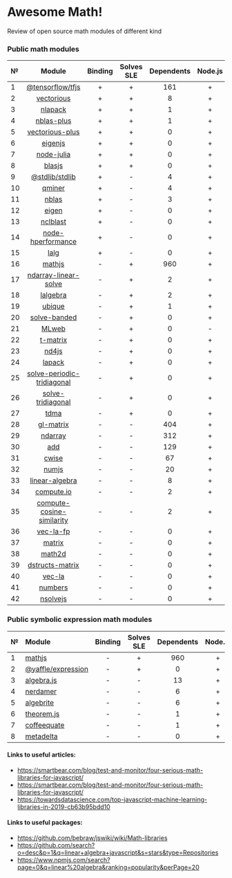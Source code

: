 # Awesome Math!
Review of open source math modules of different kind
### Public math modules
| №  | Module | Binding | Solves SLE | Dependents | Node.js | Browser |
|:---|:------:|:------------:|:----------:|:-------:|:----------:|:-------:|
| 1 | [@tensorflow/tfjs](https://github.com/tensorflow/tfjs) | + | + |161 | + | + |
| 2 | [vectorious](https://github.com/mateogianolio/vectorious) | + | + |8 | + | + |
| 3 | [nlapack](https://github.com/nperf/nlapack) | + | + |1 | + | - |
| 4 | [nblas-plus](https://github.com/ukrbublik/nblas-plus) | + | + |1 | + | - |
| 5 | [vectorious-plus](https://github.com/ukrbublik/vectorious-plus) | + | + |0 | + | + |
| 6 | [eigenjs](https://github.com/rick68/eigenjs) | + | + |0 | + | - |
| 7 | [node-julia](https://github.com/waTeim/node-julia) | + | + |0 | + | - |
| 8 | [blasjs](https://github.com/jacobbogers/blasjs) | + | + |0 | + | + |
| 9 | [@stdlib/stdlib](https://github.com/stdlib-js/stdlib) | + | - |4 | + | + |
| 10 | [qminer](https://github.com/qminer/qminer) | + | - |4 | + | - |
| 11 | [nblas](https://github.com/nperf/nblas) | + | - |3 | + | - |
| 12 | [eigen](https://github.com/BertrandBev/eigen-js) | + | - |0 | + | + |
| 13 | [nclblast](https://github.com/nperf/nclblast) | + | - |0 | + | - |
| 14 | [node-hperformance](https://github.com/amatosc/node-hperformance) | + | - |0 | + | - |
| 15 | [lalg](https://github.com/rcorbish/node-linalg) | + | - |0 | + | - |
| 16 | [mathjs](https://github.com/josdejong/mathjs) | - | + |960 | + | + |
| 17 | [ndarray-linear-solve](https://github.com/scijs/ndarray-linear-solve) | - | + |2 | + | + |
| 18 | [lalgebra](https://github.com/isotopo/lalgebra) | - | + |2 | + | + |
| 19 | [ubique](https://github.com/maxto/ubique) | - | + |1 | + | + |
| 20 | [solve-banded](https://github.com/scijs/solve-banded) | - | + |0 | + | + |
| 21 | [MLweb](https://github.com/lauerfab/MLweb/) | - | + |0 | - | + |
| 22 | [t-matrix](https://github.com/zakalwe314/t-matrix) | - | + |0 | + | + |
| 23 | [nd4js](https://github.com/DirkToewe/nd4js) | - | + |0 | + | + |
| 24 | [lapack](https://github.com/NaturalNode/node-lapack) | - | + |0 | + | + |
| 25 | [solve-periodic-tridiagonal](https://github.com/scijs/solve-periodic-tridiagonal) | - | + |0 | + | + |
| 26 | [solve-tridiagonal](https://github.com/scijs/solve-tridiagonal) | - | + |0 | + | + |
| 27 | [tdma](https://github.com/armancodv/tdma) | - | + |0 | + | + |
| 28 | [gl-matrix](https://github.com/toji/gl-matrix) | - | - |404 | + | + |
| 29 | [ndarray](https://github.com/scijs/ndarray) | - | - |312 | + | + |
| 30 | [add](https://github.com/ben-ng/add) | - | - |129 | + | + |
| 31 | [cwise](https://github.com/scijs/cwise) | - | - |67 | + | + |
| 32 | [numjs](https://github.com/nicolaspanel/numjs) | - | - |20 | + | + |
| 33 | [linear-algebra](https://github.com/hiddentao/linear-algebra) | - | - |8 | + | + |
| 34 | [compute.io](https://github.com/compute-io/compute.io) | - | - |2 | + | + |
| 35 | [compute-cosine-similarity](https://github.com/compute-io/cosine-similarity) | - | - |2 | + | + |
| 36 | [vec-la-fp](https://github.com/francisrstokes/vec-la-fp) | - | - |0 | + | + |
| 37 | [matrix](https://github.com/raghavgujjar/matrix) | - | - |0 | + | + |
| 38 | [math2d](https://github.com/crazytoucan/math2d) | - | - |0 | + | + |
| 39 | [dstructs-matrix](https://github.com/dstructs/matrix) | - | - |0 | + | + |
| 40 | [vec-la](https://github.com/francisrstokes/vec-la) | - | - |0 | + | + |
| 41 | [numbers](https://github.com/numbers/numbers.js) | - | - |0 | + | + |
| 42 | [nsolvejs](https://github.com/weasysolutions/Nsolvejs) | - | - |0 | + | + |
### Public symbolic expression math modules
| №  | Module | Binding | Solves SLE | Dependents | Node.js | Browser |
|:---|:-------|:------------:|:----------:|:-------:|:----------:|:-------:|
| 1 | [mathjs](https://github.com/josdejong/mathjs) | - | + | 960 | + | + |
| 2 | [@yaffle/expression](https://github.com/Yaffle/Expression) | - | + | 0 | + | + |
| 3 | [algebra.js](https://github.com/nicolewhite/algebra.js) | - | - | 13 | + | + |
| 4 | [nerdamer](https://github.com/jiggzson/nerdamer) | - | - | 6 | + | + |
| 5 | [algebrite](https://github.com/davidedc/Algebrite) | - | - | 6 | + | + |
| 6 | [theorem.js](https://github.com/arguiot/TheoremJS) | - | - | 1 | + | + |
| 7 | [coffeequate](https://github.com/MatthewJA/Coffeequate) | - | - | 1 | + | + |
| 8 | [metadelta](https://github.com/metadelta/metadelta) | - | - | 0 | + | + |
#### Links to useful articles:
- https://smartbear.com/blog/test-and-monitor/four-serious-math-libraries-for-javascript/
- https://smartbear.com/blog/test-and-monitor/four-serious-math-libraries-for-javascript/
- https://towardsdatascience.com/top-javascript-machine-learning-libraries-in-2019-cb63b95bdd10

#### Links to useful packages:
- https://github.com/bebraw/jswiki/wiki/Math-libraries
- https://github.com/search?o=desc&p=1&q=linear+algebra+javascript&s=stars&type=Repositories 
- https://www.npmjs.com/search?page=0&q=linear%20algebra&ranking=popularity&perPage=20